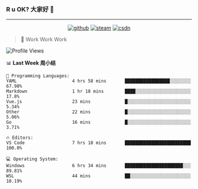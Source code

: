 ### R u OK? 大家好 👋

___

<p align="center">
  <a href="https://bigkjp97.github.io/"><img src="https://img.shields.io/badge/-GitPage-lightgrey" alt="github"></a>
  <a href="https://steamcommunity.com/id/bigkjp/"><img src="https://img.shields.io/badge/-Steam-black" alt="steam"></a>
  <a href="https://blog.csdn.net/qq_38986088"><img src="https://img.shields.io/badge/CSDN-cf000e" alt="csdn"></a>
</p>

> 🧟 Work Work Work

<!--START_SECTION:kjp readme-->
![Profile Views](http://img.shields.io/badge/Mi%20Amigos%E2%99%82%EF%B8%8F-0-ff69b4)

📊 **Last Week 周小结** 

```text
💬 Programming Languages: 
YAML                     4 hrs 58 mins       █████████████████░░░░░░░░   67.98% 
Markdown                 1 hr 18 mins        ████░░░░░░░░░░░░░░░░░░░░░   17.8% 
Vue.js                   23 mins             █░░░░░░░░░░░░░░░░░░░░░░░░   5.34% 
Other                    22 mins             █░░░░░░░░░░░░░░░░░░░░░░░░   5.06% 
Go                       16 mins             █░░░░░░░░░░░░░░░░░░░░░░░░   3.71%

🔥 Editors: 
VS Code                  7 hrs 18 mins       █████████████████████████   100.0%

💻 Operating System: 
Windows                  6 hrs 34 mins       ██████████████████████░░░   89.81% 
WSL                      44 mins             ██░░░░░░░░░░░░░░░░░░░░░░░   10.19%

```


<!--END_SECTION:kjp readme-->

<!--
**bigkjp97/bigkjp97** is a ✨ _special_ ✨ repository because its `README.md` (this file) appears on your GitHub profile.

Here are some ideas to get you started:

- 🔭 I’m currently working on ...
- 🌱 I’m currently learning ...
- 👯 I’m looking to collaborate on ...
- 🤔 I’m looking for help with ...
- 💬 Ask me about ...
- 📫 How to reach me: ...
- 😄 Pronouns: ...
- ⚡ Fun fact: ... -->
